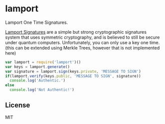 # lamport

Lamport One Time Signatures.

[Lamport Signatures](http://en.wikipedia.org/wiki/Lamport_signature) are a simple but strong
cryptographic signatures system that uses symmetric cryptography, and is believed
to still be secure under quantum computers. Unfortunately, you can only use a key one time.
(this can be extended using Merkle Trees, however that is not implemented here)

``` js
var lamport = require('lamport')()
var keys = lamport.generate()
var signature = lamport.sign(keys.private, 'MESSAGE TO SIGN')
if(lamport.verify(keys.public, 'MESSAGE TO SIGN', signature))
  console.log('Authentic.')
else
  console.log('Not Authentic!')

```

## License

MIT
